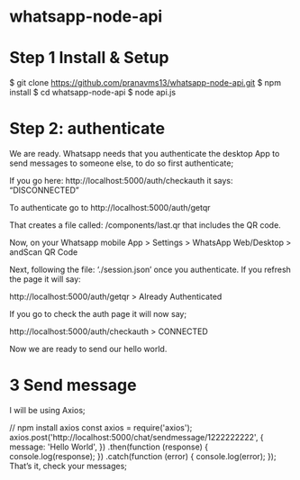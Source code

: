 # whatsapp-node-api

# Step 1 Install & Setup
$ git clone https://github.com/pranavms13/whatsapp-node-api.git
$ npm install
$ cd whatsapp-node-api
$ node api.js

# Step 2: authenticate
We are ready. Whatsapp needs that you authenticate the desktop App to send messages to someone else, to do so first authenticate;

If you go here: http://localhost:5000/auth/checkauth it says: “DISCONNECTED”

To authenticate go to http://localhost:5000/auth/getqr

That creates a file called: /components/last.qr that includes the QR code.

Now, on your Whatsapp mobile App > Settings > WhatsApp Web/Desktop > andScan QR Code

Next, following the file: ‘./session.json’ once you authenticate. If you refresh the page it will say:

http://localhost:5000/auth/getqr > Already Authenticated

If you go to check the auth page it will now say;

http://localhost:5000/auth/checkauth > CONNECTED

Now we are ready to send our hello world.

# 3 Send message
I will be using Axios;

// npm install axios
const axios = require('axios');
axios.post('http://localhost:5000/chat/sendmessage/1222222222', {
  message: 'Hello World',
})
  .then(function (response) {
    console.log(response);
  })
  .catch(function (error) {
    console.log(error);
  });
That’s it, check your messages;